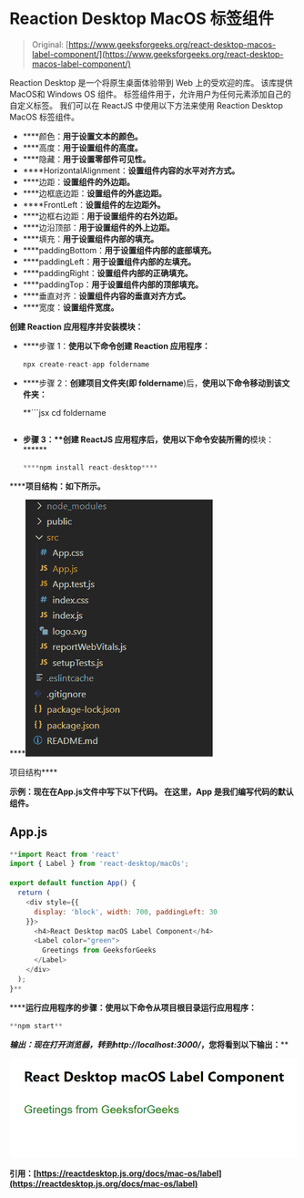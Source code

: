 # Reaction Desktop MacOS 标签组件

> Original: [https://www.geeksforgeeks.org/react-desktop-macos-label-component/](https://www.geeksforgeeks.org/react-desktop-macos-label-component/)

Reaction Desktop 是一个将原生桌面体验带到 Web 上的受欢迎的库。 该库提供MacOS和 Windows OS 组件。 标签组件用于，允许用户为任何元素添加自己的自定义标签。 我们可以在 ReactJS 中使用以下方法来使用 Reaction Desktop MacOS 标签组件。

*   ****颜色：**用于设置文本的颜色。**
*   ****高度：**用于设置组件的高度。**
*   ****隐藏：**用于设置零部件可见性。**
*   ****HorizontalAlignment：**设置组件内容的水平对齐方式。**
*   ****边距：**设置组件的外边距。**
*   ****边框底边距：**设置组件的外底边距。**
*   ****FrontLeft：**设置组件的左边距外。**
*   ****边框右边距：**用于设置组件的右外边距。**
*   ****边沿顶部：**用于设置组件的外上边距。**
*   ****填充：**用于设置组件内部的填充。**
*   ****paddingBottom：**用于设置组件内部的底部填充。**
*   ****paddingLeft：**用于设置组件内部的左填充。**
*   ****paddingRight：**设置组件内部的正确填充。**
*   ****paddingTop：**用于设置组件内部的顶部填充。**
*   ****垂直对齐：**设置组件内容的垂直对齐方式。**
*   ****宽度：**设置组件宽度。**

****创建 Reaction 应用程序并安装模块：****

*   ****步骤 1：**使用以下命令创建 Reaction 应用程序：**

    ```jsx
    npx create-react-app foldername
    ```

*   ****步骤 2：**创建项目文件夹(即 foldername**)后，**使用以下命令移动到该文件夹：**

     **```jsx
    cd foldername
    ```** 
*   ****步骤 3：**创建 ReactJS 应用程序后，使用以下命令安装所需的****模块：******

    ```jsx
    ****npm install react-desktop****
    ```

********项目结构：**如下所示。******

****![](img/f04ae0d8b722a9fff0bd9bd138b29c23.png)

项目结构**** 

******示例：**现在在**App.js**文件中写下以下代码。 在这里，App 是我们编写代码的默认组件。****

## ****App.js****

```jsx
**import React from 'react'
import { Label } from 'react-desktop/macOs';

export default function App() {
  return (
    <div style={{
      display: 'block', width: 700, paddingLeft: 30
    }}>
      <h4>React Desktop macOS Label Component</h4>
      <Label color="green">
        Greetings from GeeksforGeeks
      </Label>
    </div>
  );
}**
```

******运行应用程序的步骤：**使用以下命令从项目根目录运行应用程序：****

```jsx
**npm start**
```

******输出：**现在打开浏览器，转到***http://localhost:3000/***，您将看到以下输出：****

****![](img/ff456e6247dfc0fc4d4a47bd8cea435c.png)****

******引用：**[https://reactdesktop.js.org/docs/mac-os/label](https://reactdesktop.js.org/docs/mac-os/label)****